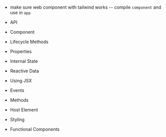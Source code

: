 - make sure web component with tailwind works -- compile `component` and use in `app`

- API
- Component
- Lifecycle Methods
- Properties
- Internal State
- Reactive Data
- Using JSX
- Events
- Methods
- Host Element
- Styling
- Functional Components
